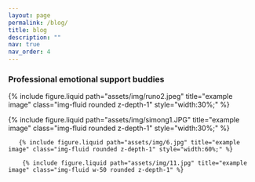 ```yaml
---
layout: page
permalink: /blog/
title: blog
description: ""
nav: true
nav_order: 4
---
```




### Professional emotional support buddies

{% include figure.liquid path="assets/img/runo2.jpeg" title="example image" class="img-fluid rounded z-depth-1" style="width:30%;" %}

{% include figure.liquid path="assets/img/simong1.JPG" title="example image" class="img-fluid rounded z-depth-1" style="width:30%;" %}

       {% include figure.liquid path="assets/img/6.jpg" title="example image" class="img-fluid rounded z-depth-1" style="width:60%;" %}

        {% include figure.liquid path="assets/img/11.jpg" title="example image" class="img-fluid w-50 rounded z-depth-1" %}


